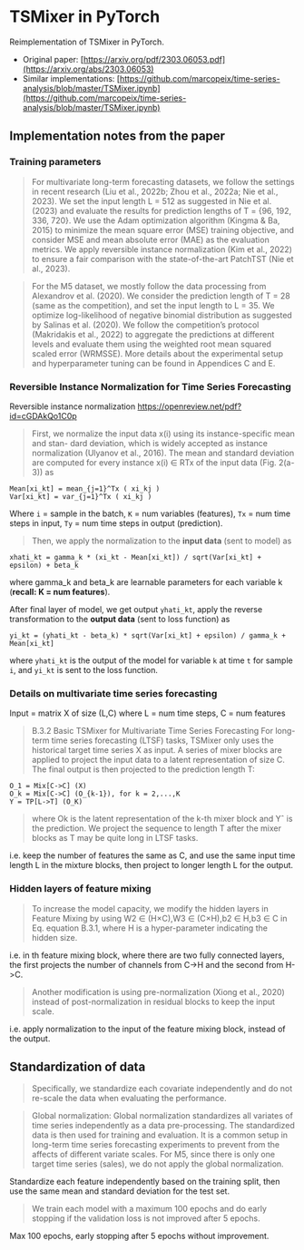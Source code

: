 # TSMixer in PyTorch

Reimplementation of TSMixer in PyTorch.

* Original paper: [https://arxiv.org/pdf/2303.06053.pdf](https://arxiv.org/abs/2303.06053)
* Similar implementations: [https://github.com/marcopeix/time-series-analysis/blob/master/TSMixer.ipynb](https://github.com/marcopeix/time-series-analysis/blob/master/TSMixer.ipynb)

## Implementation notes from the paper

### Training parameters

> For multivariate long-term forecasting datasets, we follow the settings in recent research (Liu et al., 2022b; Zhou et al., 2022a; Nie et al., 2023). We set the input length L = 512 as suggested in Nie et al. (2023) and evaluate the results for prediction lengths of T = {96, 192, 336, 720}. We use the Adam optimization algorithm (Kingma & Ba, 2015) to minimize the mean square error (MSE) training objective, and consider MSE and mean absolute error (MAE) as the evaluation metrics. We apply reversible instance normalization (Kim et al., 2022) to ensure a fair comparison with the state-of-the-art PatchTST (Nie et al., 2023).

> For the M5 dataset, we mostly follow the data processing from Alexandrov et al. (2020). We consider the prediction length of T = 28 (same as the competition), and set the input length to L = 35. We optimize log-likelihood of negative binomial distribution as suggested by Salinas et al. (2020). We follow the competition’s protocol (Makridakis et al., 2022) to aggregate the predictions at different levels and evaluate them using the weighted root mean squared scaled error (WRMSSE). More details about the experimental setup and hyperparameter tuning can be found in Appendices C and E.

### Reversible Instance Normalization for Time Series Forecasting

Reversible instance normalization https://openreview.net/pdf?id=cGDAkQo1C0p

> First, we normalize the input data x(i) using its instance-specific mean and stan- dard deviation, which is widely accepted as instance normalization (Ulyanov et al., 2016). The mean and standard deviation are computed for every instance x(i) ∈ RTx of the input data (Fig. 2(a-3)) as

```
Mean[xi_kt] = mean_{j=1}^Tx ( xi_kj )
Var[xi_kt] = var_{j=1}^Tx ( xi_kj )
```
Where `i` = sample in the batch, `K` = num variables (features), `Tx` = num time steps in input, `Ty` = num time steps in output (prediction).

> Then, we apply the normalization to the **input data** (sent to model) as

```
xhati_kt = gamma_k * (xi_kt - Mean[xi_kt]) / sqrt(Var[xi_kt] + epsilon) + beta_k
```

where gamma_k and beta_k are learnable parameters for each variable k (**recall: K = num features**).

After final layer of model, we get output `yhati_kt`, apply the reverse transformation to the **output data** (sent to loss function) as

```
yi_kt = (yhati_kt - beta_k) * sqrt(Var[xi_kt] + epsilon) / gamma_k + Mean[xi_kt]
```

where `yhati_kt` is the output of the model for variable `k` at time `t` for sample `i`, and `yi_kt` is sent to the loss function.

### Details on multivariate time series forecasting

Input = matrix X of size (L,C) where L = num time steps, C = num features

> B.3.2 Basic TSMixer for Multivariate Time Series Forecasting
> For long-term time series forecasting (LTSF) tasks, TSMixer only uses the historical target time series X as input. A series of mixer blocks are applied to project the input data to a latent representation of size C. The final output is then projected to the prediction length T:
```
O_1 = Mix[C->C] (X)
O_k = Mix[C->C] (O_{k-1}), for k = 2,...,K
Y = TP[L->T] (O_K)
```
> where Ok is the latent representation of the k-th mixer block and Yˆ is the prediction. We project the sequence to length T after the mixer blocks as T may be quite long in LTSF tasks.

i.e. keep the number of features the same as C, and use the same input time length L in the mixture blocks, then project to longer length L for the output.

### Hidden layers of feature mixing

> To increase the model capacity, we modify the hidden layers in Feature Mixing by using W2 ∈ (H×C),W3 ∈ (C×H),b2 ∈ H,b3 ∈ C in Eq. equation B.3.1, where H is a hyper-parameter indicating the hidden size.

i.e. in th feature mixing block, where there are two fully connected layers, the first projects the number of channels from C->H and the second from H->C.

> Another modification is using pre-normalization (Xiong et al., 2020) instead of post-normalization in residual blocks to keep the input scale.

i.e. apply normalization to the input of the feature mixing block, instead of the output.

## Standardization of data

> Specifically, we standardize each covariate independently and do not re-scale the data when evaluating the performance. 

> Global normalization: Global normalization standardizes all variates of time series independently as a data pre-processing. The standardized data is then used for training and evaluation. It is a common setup in long-term time series forecasting experiments to prevent from the affects of different variate scales. For M5, since there is only one target time series (sales), we do not apply the global normalization.

Standardize each feature independently based on the training split, then use the same mean and standard deviation for the test set.

> We train each model with a maximum 100 epochs and do early stopping if the validation loss is not improved after 5 epochs.

Max 100 epochs, early stopping after 5 epochs without improvement.
